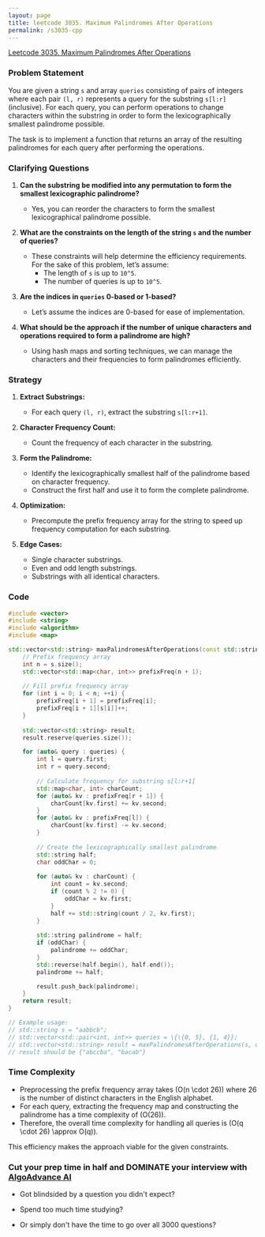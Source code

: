 ```yaml
---
layout: page
title: leetcode 3035. Maximum Palindromes After Operations
permalink: /s3035-cpp
---
```

[Leetcode 3035. Maximum Palindromes After Operations](https://algoadvance.github.io/algoadvance/l3035)
### Problem Statement

You are given a string `s` and array `queries` consisting of pairs of integers where each pair `(l, r)` represents a query for the substring `s[l:r]` (inclusive). For each query, you can perform operations to change characters within the substring in order to form the lexicographically smallest palindrome possible.

The task is to implement a function that returns an array of the resulting palindromes for each query after performing the operations.

### Clarifying Questions

1. **Can the substring be modified into any permutation to form the smallest lexicographic palindrome?**
   - Yes, you can reorder the characters to form the smallest lexicographical palindrome possible.
   
2. **What are the constraints on the length of the string `s` and the number of queries?**
   - These constraints will help determine the efficiency requirements. For the sake of this problem, let’s assume:
     - The length of `s` is up to `10^5`.
     - The number of queries is up to `10^5`.

3. **Are the indices in `queries` 0-based or 1-based?**
   - Let’s assume the indices are 0-based for ease of implementation.

4. **What should be the approach if the number of unique characters and operations required to form a palindrome are high?**
   - Using hash maps and sorting techniques, we can manage the characters and their frequencies to form palindromes efficiently.

### Strategy

1. **Extract Substrings:**
   - For each query `(l, r)`, extract the substring `s[l:r+1]`.

2. **Character Frequency Count:**
   - Count the frequency of each character in the substring.

3. **Form the Palindrome:**
   - Identify the lexicographically smallest half of the palindrome based on character frequency.
   - Construct the first half and use it to form the complete palindrome.

4. **Optimization:**
   - Precompute the prefix frequency array for the string to speed up frequency computation for each substring.

5. **Edge Cases:**
   - Single character substrings.
   - Even and odd length substrings.
   - Substrings with all identical characters.

### Code

```cpp
#include <vector>
#include <string>
#include <algorithm>
#include <map>

std::vector<std::string> maxPalindromesAfterOperations(const std::string& s, const std::vector<std::pair<int, int>>& queries) {
    // Prefix frequency array
    int n = s.size();
    std::vector<std::map<char, int>> prefixFreq(n + 1);
    
    // Fill prefix frequency array
    for (int i = 0; i < n; ++i) {
        prefixFreq[i + 1] = prefixFreq[i];
        prefixFreq[i + 1][s[i]]++;
    }
    
    std::vector<std::string> result;
    result.reserve(queries.size());

    for (auto& query : queries) {
        int l = query.first;
        int r = query.second;
        
        // Calculate frequency for substring s[l:r+1]
        std::map<char, int> charCount;
        for (auto& kv : prefixFreq[r + 1]) {
            charCount[kv.first] += kv.second;
        }
        for (auto& kv : prefixFreq[l]) {
            charCount[kv.first] -= kv.second;
        }
        
        // Create the lexicographically smallest palindrome
        std::string half;
        char oddChar = 0;
        
        for (auto& kv : charCount) {
            int count = kv.second;
            if (count % 2 != 0) {
                oddChar = kv.first;
            }
            half += std::string(count / 2, kv.first);
        }
        
        std::string palindrome = half;
        if (oddChar) {
            palindrome += oddChar;
        }
        std::reverse(half.begin(), half.end());
        palindrome += half;

        result.push_back(palindrome);
    }
    return result;
}

// Example usage:
// std::string s = "aabbcb";
// std::vector<std::pair<int, int>> queries = \{\{0, 5}, {1, 4}};
// std::vector<std::string> result = maxPalindromesAfterOperations(s, queries);
// result should be {"abccba", "bacab"}

```

### Time Complexity

- Preprocessing the prefix frequency array takes \(O(n \cdot 26)\) where 26 is the number of distinct characters in the English alphabet.
- For each query, extracting the frequency map and constructing the palindrome has a time complexity of \(O(26)\).
- Therefore, the overall time complexity for handling all queries is \(O(q \cdot 26) \approx O(q)\).

This efficiency makes the approach viable for the given constraints.


### Cut your prep time in half and DOMINATE your interview with [AlgoAdvance AI](https://algoAdvance.com)

- Got blindsided by a question you didn't expect?

- Spend too much time studying?

- Or simply don't have the time to go over all 3000 questions?

